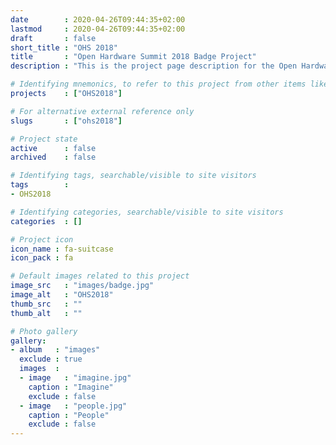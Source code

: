 ```yaml
---
date        : 2020-04-26T09:44:35+02:00
lastmod     : 2020-04-26T09:44:35+02:00
draft       : false
short_title : "OHS 2018"
title       : "Open Hardware Summit 2018 Badge Project"
description : "This is the project page description for the Open Hardware Summit 2018 Project"

# Identifying mnemonics, to refer to this project from other items like blogs, etc.
projects    : ["OHS2018"]

# For alternative external reference only
slugs       : ["ohs2018"]

# Project state
active      : false
archived    : false

# Identifying tags, searchable/visible to site visitors
tags        :
- OHS2018

# Identifying categories, searchable/visible to site visitors
categories  : []

# Project icon
icon_name : fa-suitcase
icon_pack : fa

# Default images related to this project
image_src   : "images/badge.jpg"
image_alt   : "OHS2018"
thumb_src   : ""
thumb_alt   : ""

# Photo gallery
gallery:
- album   : "images"
  exclude : true
  images  :
  - image   : "imagine.jpg"
    caption : "Imagine"
    exclude : false
  - image   : "people.jpg"
    caption : "People"
    exclude : false
---
```

